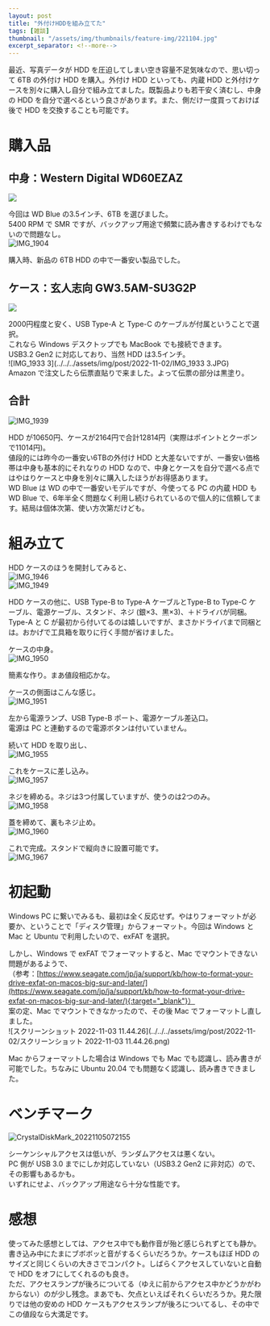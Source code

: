 ```yaml
---
layout: post
title: "外付けHDDを組み立てた"
tags: [雑談]
thumbnail: "/assets/img/thumbnails/feature-img/221104.jpg"
excerpt_separator: <!--more-->
---
```


最近、写真データが HDD を圧迫してしまい空き容量不足気味なので、思い切って 6TB の外付け HDD を購入。外付け HDD といっても、内蔵 HDD と外付けケースを別々に購入し自分で組み立てました。既製品よりも若干安く済むし、中身の HDD を自分で選べるという良さがあります。また、側だけ一度買っておけば後で HDD を交換することも可能です。

<!--more-->

# 購入品

## 中身：Western Digital WD60EZAZ

<a href="https://www.amazon.co.jp/Western-Digital-3-5%E3%82%A4%E3%83%B3%E3%83%81-WD60EZAZ-EC-%E3%80%90%E5%9B%BD%E5%86%85%E6%AD%A3%E8%A6%8F%E4%BB%A3%E7%90%86%E5%BA%97%E5%93%81%E3%80%91/dp/B0858VP66C?__mk_ja_JP=%E3%82%AB%E3%82%BF%E3%82%AB%E3%83%8A&crid=3J86S2XBC3MG8&keywords=WD60EZAZ&qid=1667573159&qu=eyJxc2MiOiIxLjk3IiwicXNhIjoiMS4zNyIsInFzcCI6IjEuMTAifQ%3D%3D&sbo=RZvfv%2F%2FHxDF%2BO5021pAnSA%3D%3D&sprefix=wd60ezaz%2Caps%2C228&sr=8-1&linkCode=li2&tag=yotio-22&linkId=100db9ef0a5da8ba6491c5f3579925fb&language=ja_JP&ref_=as_li_ss_il" target="_blank"><img border="0" src="//ws-fe.amazon-adsystem.com/widgets/q?_encoding=UTF8&ASIN=B0858VP66C&Format=_SL160_&ID=AsinImage&MarketPlace=JP&ServiceVersion=20070822&WS=1&tag=yotio-22&language=ja_JP" ></a><img src="https://ir-jp.amazon-adsystem.com/e/ir?t=yotio-22&language=ja_JP&l=li2&o=9&a=B0858VP66C" width="1" height="1" border="0" alt="" style="border:none !important; margin:0px !important;" />

今回は WD Blue の3.5インチ、6TB を選びました。  
5400 RPM で SMR ですが、バックアップ用途で頻繁に読み書きするわけでもないので問題なし。  
![IMG_1904](../../../assets/img/post/2022-11-02/IMG_1904.JPG)  

購入時、新品の 6TB HDD の中で一番安い製品でした。

## ケース：玄人志向 GW3.5AM-SU3G2P

<a href="https://www.amazon.co.jp/gp/product/B09F9KZ94B?ie=UTF8&psc=1&linkCode=li2&tag=yotio-22&linkId=f19cd42157e6e6125b8192b647b60053&language=ja_JP&ref_=as_li_ss_il" target="_blank"><img border="0" src="//ws-fe.amazon-adsystem.com/widgets/q?_encoding=UTF8&ASIN=B09F9KZ94B&Format=_SL160_&ID=AsinImage&MarketPlace=JP&ServiceVersion=20070822&WS=1&tag=yotio-22&language=ja_JP" ></a><img src="https://ir-jp.amazon-adsystem.com/e/ir?t=yotio-22&language=ja_JP&l=li2&o=9&a=B09F9KZ94B" width="1" height="1" border="0" alt="" style="border:none !important; margin:0px !important;" />

2000円程度と安く、USB Type-A と Type-C のケーブルが付属ということで選択。  
これなら Windows デスクトップでも MacBook でも接続できます。  
USB3.2 Gen2 に対応しており、当然 HDD は3.5インチ。  
![IMG_1933 3](../../../assets/img/post/2022-11-02/IMG_1933 3.JPG)  
Amazon で注文したら伝票直貼りで来ました。よって伝票の部分は黒塗り。

## 合計

![IMG_1939](../../../assets/img/post/2022-11-02/IMG_1939.JPG)  

HDD が10650円、ケースが2164円で合計12814円（実際はポイントとクーポンで11014円)。  
値段的には昨今の一番安い6TBの外付け HDD と大差ないですが、一番安い価格帯は中身も基本的にそれなりの HDD なので、中身とケースを自分で選べる点ではやはりケースと中身を別々に購入したほうがお得感あります。  
WD Blue は WD の中で一番安いモデルですが、今使ってる PC の内蔵 HDD も WD Blue で、6年半全く問題なく利用し続けられているので個人的に信頼してます。結局は個体次第、使い方次第だけども。

# 組み立て

HDD ケースのほうを開封してみると、  
![IMG_1946](../../../assets/img/post/2022-11-02/IMG_1946.JPG)  
![IMG_1949](../../../assets/img/post/2022-11-02/IMG_1949.JPG)  

HDD ケースの他に、USB Type-B to Type-A ケーブルとType-B to Type-C ケーブル、電源ケーブル、スタンド、ネジ (銀×3、黒×3)、＋ドライバが同梱。  
Type-A と C が最初から付いてるのは嬉しいですが、まさかドライバまで同梱とは。おかげで工具箱を取りに行く手間が省けました。  

ケースの中身。  
![IMG_1950](../../../assets/img/post/2022-11-02/IMG_1950.JPG)  

簡素な作り。まあ値段相応かな。  

ケースの側面はこんな感じ。  
![IMG_1951](../../../assets/img/post/2022-11-02/IMG_1951.JPG)

左から電源ランプ、USB Type-B ポート、電源ケーブル差込口。  
電源は PC と連動するので電源ボタンは付いていません。  

続いて HDD を取り出し、  
![IMG_1955](../../../assets/img/post/2022-11-02/IMG_1955-7572192.JPG)  

これをケースに差し込み。  
![IMG_1957](../../../assets/img/post/2022-11-02/IMG_1957.JPG)  

ネジを締める。ネジは3つ付属していますが、使うのは2つのみ。  
![IMG_1958](../../../assets/img/post/2022-11-02/IMG_1958.JPG)  

蓋を締めて、裏もネジ止め。  
![IMG_1960](../../../assets/img/post/2022-11-02/IMG_1960.JPG)  

これで完成。スタンドで縦向きに設置可能です。  
![IMG_1967](../../../assets/img/post/2022-11-04/IMG_1967.JPG)

# 初起動

Windows PC に繋いでみるも、最初は全く反応せず。やはりフォーマットが必要か、ということで「ディスク管理」からフォーマット。今回は Windows と Mac と Ubuntu で利用したいので、exFAT を選択。  

しかし、Windows で exFAT でフォーマットすると、Mac でマウントできない問題があるようで、  
（参考：[https://www.seagate.com/jp/ja/support/kb/how-to-format-your-drive-exfat-on-macos-big-sur-and-later/](https://www.seagate.com/jp/ja/support/kb/how-to-format-your-drive-exfat-on-macos-big-sur-and-later/){:target="_blank"}）  
案の定、Mac でマウントできなかったので、その後 Mac でフォーマットし直しました。  
![スクリーンショット 2022-11-03 11.44.26](../../../assets/img/post/2022-11-02/スクリーンショット 2022-11-03 11.44.26.png)  

Mac からフォーマットした場合は Windows でも Mac でも認識し、読み書きが可能でした。ちなみに Ubuntu 20.04 でも問題なく認識し、読み書きできました。

# ベンチマーク

![CrystalDiskMark_20221105072155](../../../assets/img/post/2022-11-02/CrystalDiskMark_20221105072155.png)  

シーケンシャルアクセスは低いが、ランダムアクセスは悪くない。  
PC 側が USB 3.0 までにしか対応していない（USB3.2 Gen2 に非対応）ので、その影響もあるかも。  
いずれにせよ、バックアップ用途なら十分な性能です。

# 感想

使ってみた感想としては、アクセス中でも動作音が殆ど感じられずとても静か。書き込み中にたまにブボボッと音がするくらいだろうか。ケースもほぼ HDD のサイズと同じくらいの大きさでコンパクト。しばらくアクセスしていないと自動で HDD をオフにしてくれるのも良き。  
ただ、アクセスランプが後ろについてる（ゆえに前からアクセス中かどうかがわからない）のが少し残念。まあでも、欠点といえばそれくらいだろうか。見た限りでは他の安めの HDD ケースもアクセスランプが後ろについてるし、その中でこの値段なら大満足です。
